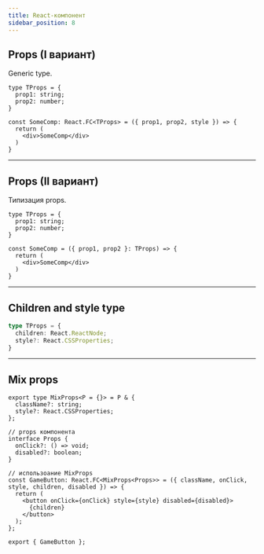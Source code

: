 ```yaml
---
title: React-компонент
sidebar_position: 8
---
```


## Props (I вариант)

Generic type.

```tsx
type TProps = {
  prop1: string;
  prop2: number;
}

const SomeComp: React.FC<TProps> = ({ prop1, prop2, style }) => {
  return (
    <div>SomeComp</div> 
  )
}
```

---

## Props (II вариант)

Типизация props.

```tsx
type TProps = {
  prop1: string;
  prop2: number;
}

const SomeComp = ({ prop1, prop2 }: TProps) => {
  return (
    <div>SomeComp</div> 
  )
}
```

---

## Children and style type

```ts
type TProps = {
  children: React.ReactNode;
  style?: React.CSSProperties;
}
```

---

## Mix props

```tsx
export type MixProps<P = {}> = P & {
  className?: string;
  style?: React.CSSProperties;
};

// props компонента
interface Props {
  onClick?: () => void;
  disabled?: boolean;
}

// использоание MixProps
const GameButton: React.FC<MixProps<Props>> = ({ className, onClick, style, children, disabled }) => {
  return (
    <button onClick={onClick} style={style} disabled={disabled}>
      {children}
    </button>
  );
};

export { GameButton };
```
